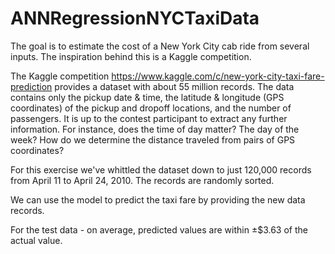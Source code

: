 # ANNRegressionNYCTaxiData

The goal is to estimate the cost of a New York City cab ride from several inputs. The inspiration behind this is a Kaggle competition.

The Kaggle competition https://www.kaggle.com/c/new-york-city-taxi-fare-prediction provides a dataset with about 55 million records. The data contains only the pickup date & time, the latitude & longitude (GPS coordinates) of the pickup and dropoff locations, and the number of passengers. It is up to the contest participant to extract any further information. For instance, does the time of day matter? The day of the week? How do we determine the distance traveled from pairs of GPS coordinates?

For this exercise we've whittled the dataset down to just 120,000 records from April 11 to April 24, 2010. The records are randomly sorted. 

We can use the model to predict the taxi fare by providing the new data records. 

For the test data - on average, predicted values are within ±$3.63 of the actual value.
